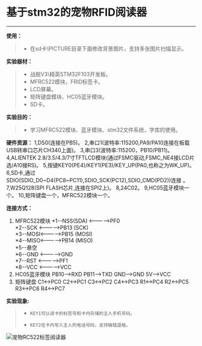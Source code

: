 # 基于stm32的宠物RFID阅读器

------
**使用：** 
> * 在sd卡\PICTURE目录下面修改背景图片，支持多张图片扫描显示。


**实验器材：**
> * 战舰V3\精英STM32F103开发板。
> * MFRC522模块，FRID标签卡。
> * LCD屏幕。
> * 矩阵键盘模块、HC05蓝牙模块。
> * SD卡。
	
**实验目的：**
> * 学习MFRC522模块、蓝牙模块、stm32文件系统，字库的使用。

**硬件资源：**
	1,DS0(连接在PB5)。
	2,串口1(波特率:115200,PA9/PA10连接在板载USB转串口芯片CH340上面)。
	3,串口3(波特率:115200，PB10/PB11)。
	4,ALIENTEK 2.8/3.5/4.3/7寸TFTLCD模块(通过FSMC驱动,FSMC_NE4接LCD片选/A10接RS)。
	5,按键KEY0(PE4)/KEY1(PE3)/KEY_UP(PA0,也称之为WK_UP)。
	6,SD卡,通过SDIO(SDIO_D0~D4(PC8~PC11),SDIO_SCK(PC12),SDIO_CMD(PD2))连接 。
	7,W25Q128(SPI FLASH芯片,连接在SPI2上)。
	8,24C02。
	9,HC05蓝牙模块一个。
	10,矩阵键盘一个，MFRC522模块一个。

	
**连接方式：**
	

 1. MFRC522模块
*1--NSS(SDA)  <----->PF0             
*2--SCK <----->PB13 (SCK)            
*3--MOSI<----->PB15 (MOSI)           
*4--MISO<----->PB14 (MISO)          
*5--悬空                            
*6--GND <----->GND                   
*7--RST <----->PF1                   
*8--VCC <----->VCC  
 2. HC05蓝牙模块
 PB10-->RXD
 PB11-->TXD
 GND-->GND
 5V-->VCC 
 3. 矩阵键盘
C1<->PC0  C2<->PC1  C3<->PC2   C4<->PC3
R1<->PC4  R2<->PC5  R3<->PC6   R4<->PC7

		
**实验现象:**
> * 	KEY1可以读卡的标签号和卡内存储的主人手机号码。
> * 	KEY2往卡内写入主人的电话号码，支持输错退格。
![宠物RC522标签阅读器][1]


  [1]: https://github.com/wongnoubo/pets_management/blob/master/images/result.jpg
